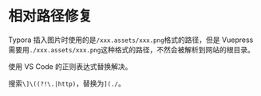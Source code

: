 # 相对路径修复

Typora 插入图片时使用的是`/xxx.assets/xxx.png`格式的路径，但是 Vuepress 需要用`./xxx.assets/xxx.png`这种格式的路径，不然会被解析到网站的根目录。

使用 VS Code 的正则表达式替换解决。

搜索`\]\((?!\.|http)`，替换为`](./`。
